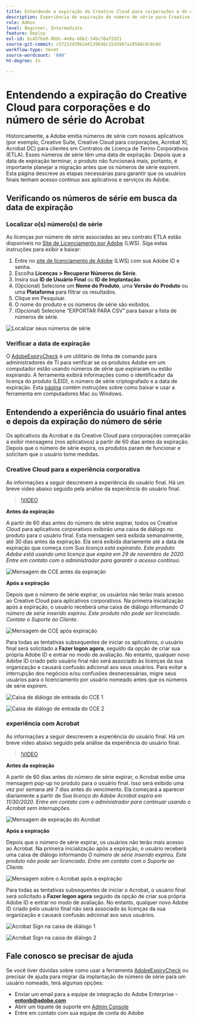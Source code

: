 ```yaml
---
title: Entendendo a expiração do Creative Cloud para corporações e do número de série do Acrobat
description: Experiência de expiração do número de série para Creative Cloud para corporações e Acrobat
role: Admin
level: Beginner, Intermediate
feature: Deploy
exl-id: bc457be0-86dc-4e8a-b6b2-34bc76af2d21
source-git-commit: c57212d39b2e613964bc15d2967a1958dc0c8c8e
workflow-type: tm+mt
source-wordcount: '840'
ht-degree: 1%

---
```


# Entendendo a expiração do Creative Cloud para corporações e do número de série do Acrobat

Historicamente, a Adobe emitia números de série com nossos aplicativos (por exemplo, Creative Suite, Creative Cloud para corporações, Acrobat XI, Acrobat DC) para clientes em Contratos de Licença de Termo Corporativos (ETLA). Esses números de série têm uma data de expiração. Depois que a data de expiração terminar, o produto não funcionará mais, portanto, é importante planejar a migração antes que os números de série expirem. Esta página descreve as etapas necessárias para garantir que os usuários finais tenham acesso contínuo aos aplicativos e serviços do Adobe.

## Verificando os números de série em busca da data de expiração

### Localizar o(s) número(s) de série

As licenças por número de série associadas ao seu contrato ETLA estão disponíveis no [Site de Licenciamento por Adobe](https://licensing.adobe.com/) (LWS). Siga estas instruções para exibir e baixar:

1. Entre no [site de licenciamento de Adobe](https://licensing.adobe.com/) (LWS) com sua Adobe ID e senha.
1. Escolha **Licenças > Recuperar Números de Série**.
1. Insira sua **ID de Usuário Final** ou **ID de Implantação**.
1. (Opcional) Selecione um **Nome do Produto**, uma **Versão do Produto** ou uma **Plataforma** para filtrar os resultados.
1. Clique em Pesquisar.
1. O nome do produto e os números de série são exibidos.
1. (Opcional) Selecione “EXPORTAR PARA CSV” para baixar a lista de números de série.

![Localizar seus números de série](assets/retrieveserialnumbers.png)

### Verificar a data de expiração

O [AdobeExpiryCheck](https://helpx.adobe.com/br/enterprise/kb/volume-license-expiration-check.html) é um utilitário de linha de comando para administradores de TI para verificar se os produtos Adobe em um computador estão usando números de série que expiraram ou estão expirando. A ferramenta exibirá informações como o identificador da licença do produto (LEID), o número de série criptografado e a data de expiração. Esta [página](https://helpx.adobe.com/br/enterprise/kb/volume-license-expiration-check.html) contém instruções sobre como baixar e usar a ferramenta em computadores Mac ou Windows.

## Entendendo a experiência do usuário final antes e depois da expiração do número de série

Os aplicativos da Acrobat e da Creative Cloud para corporações começarão a exibir mensagens (nos aplicativos) a partir de 60 dias antes da expiração. Depois que o número de série expira, os produtos param de funcionar e solicitam que o usuário tome medidas.

### Creative Cloud para a experiência corporativa

As informações a seguir descrevem a experiência do usuário final. Há um breve vídeo abaixo seguido pela análise da experiência do usuário final.

>[!VIDEO](https://video.tv.adobe.com/v/3441280?hidetitle=true&captions=por_br)

**Antes da expiração**

A partir de 60 dias antes do número de série expirar, todos os Creative Cloud para aplicativos corporativos exibirão uma caixa de diálogo no produto para o usuário final. Esta mensagem será exibida semanalmente, até 30 dias antes da expiração. Ela será exibida diariamente até a data de expiração que começa com *Sua licença está expirando. Este produto Adobe está usando uma licença que expira em 29 de novembro de 2020. Entre em contato com o administrador para garantir o acesso contínuo*.

![Mensagem de CCE antes da expiração](assets/cceexpiring.png)

**Após a expiração**

Depois que o número de série expirar, os usuários não terão mais acesso ao Creative Cloud para aplicativos corporativos. Na primeira inicialização após a expiração, o usuário receberá uma caixa de diálogo informando *O número de série inserido expirou. Este produto não pode ser licenciado. Contate o Suporte ao Cliente*.

![Mensagem de CCE após expiração](assets/cceafterexpire.png)

Para todas as tentativas subsequentes de iniciar os aplicativos, o usuário final será solicitado a **Fazer logon agora**, seguido da opção de criar sua própria Adobe ID e entrar no modo de avaliação. No entanto, qualquer novo Adobe ID criado pelo usuário final não será associado às licenças da sua organização e causará confusão adicional aos seus usuários. Para evitar a interrupção dos negócios e/ou confusões desnecessárias, migre seus usuários para o licenciamento por usuário nomeado antes que os números de série expirem.

![Caixa de diálogo de entrada do CCE 1](assets/ccesignin1.png)

![Caixa de diálogo de entrada do CCE 2](assets/ccesignin2.png)

### experiência com Acrobat

As informações a seguir descrevem a experiência do usuário final. Há um breve vídeo abaixo seguido pela análise da experiência do usuário final.

>[!VIDEO](https://video.tv.adobe.com/v/331749?hidetitle=true)


**Antes da expiração**

A partir de 60 dias antes do número de série expirar, o Acrobat exibe uma mensagem pop-up no produto para o usuário final. Isso será exibido uma vez por semana até 7 dias antes do vencimento. Ela começará a aparecer diariamente a partir de *Sua licença do Adobe Acrobat expira em 11/30/2020. Entre em contato com o administrador para continuar usando o Acrobat sem interrupções.*

![Mensagem de expiração do Acrobat](assets/acrobatexpiring.png)

**Após a expiração**

Depois que o número de série expirar, os usuários não terão mais acesso ao Acrobat. Na primeira inicialização após a expiração, o usuário receberá uma caixa de diálogo informando *O número de série inserido expirou. Este produto não pode ser licenciado. Entre em contato com o Suporte ao Cliente.*

![Mensagem sobre o Acrobat após a expiração](assets/acrobatafterexpire.png)

Para todas as tentativas subsequentes de iniciar o Acrobat, o usuário final será solicitado a **Fazer logon agora** seguido da opção de criar sua própria Adobe ID e entrar no modo de avaliação. No entanto, qualquer novo Adobe ID criado pelo usuário final não será associado às licenças da sua organização e causará confusão adicional aos seus usuários.

![Acrobat Sign na caixa de diálogo 1](assets/acrobatsignin1.png)

![Acrobat Sign na caixa de diálogo 2](assets/acrobatsignin2.png)

## Fale conosco se precisar de ajuda

Se você tiver dúvidas sobre como usar a ferramenta [AdobeExpiryCheck](https://helpx.adobe.com/br/enterprise/kb/volume-license-expiration-check.html) ou precisar de ajuda para migrar da implantação de número de série para um usuário nomeado, terá algumas opções:
* Enviar um email para a equipe de integração do Adobe Enterprise - **entonb@adobe.com**
* Abrir um tíquete de suporte em [Admin Console](https://adminconsole.adobe.com/support)
* Entre em contato com sua equipe de conta do Adobe
